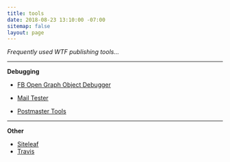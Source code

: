 ```yaml
---
title: tools
date: 2018-08-23 13:10:00 -07:00
sitemap: false
layout: page
---
```


*Frequently used WTF publishing tools...*

---

**Debugging**

* [FB Open Graph Object Debugger](https://developers.facebook.com/tools/debug/)

* [Mail Tester](https://www.mail-tester.com/)

* [Postmaster Tools](https://postmaster.google.com/)

---

**Other**

* [Siteleaf](https://manage.siteleaf.com/sites/59695a700b88061e218224ce/collections/posts)
* [Travis](https://app.travis-ci.com/github/mkiser/WTFJHT/builds)

